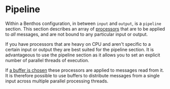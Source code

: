 Pipeline
========

Within a Benthos configuration, in between `input` and `output`, is a `pipeline`
section. This section describes an array of [processors][processors] that are to
be applied to *all* messages, and are not bound to any particular input or
output.

If you have processors that are heavy on CPU and aren't specific to a certain
input or output they are best suited for the pipeline section. It is
advantageous to use the pipeline section as it allows you to set an explicit
number of parallel threads of execution.

If [a buffer is chosen][buffers] these processors are applied to messages read
from it. It is therefore possible to use buffers to distribute messages from a
single input across multiple parallel processing threads.

[processors]: ./processors
[buffers]: ./buffers
